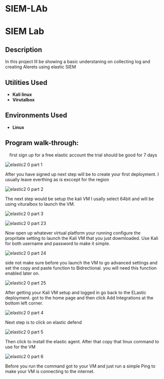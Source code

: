 # SIEM-LAb

<h1>SIEM Lab</h1>

 ### 

<h2>Description</h2>
In this project Ill be showing a basic understaning on collecting log and creating Alerets using elastic SIEM
<br />


<h2>Utilities Used</h2>

- <b>Kali linux</b> 
- <b>Virutalbox</b>

<h2>Environments Used </h2>

- <b>Linux</b> 

<h2>Program walk-through:</h2>

<p align="center">
first sign up for a free elastic account the trial should be good for 7 days

![elastic2 0 part 1](https://github.com/user-attachments/assets/bc969e2d-eddb-46f4-8947-8690aadd593c)

After you have signed up next step will be to create your first deployment. I usually leave everthing as is exccept for the region

![elastic2 0 part 2](https://github.com/user-attachments/assets/0e0adccd-1d38-4559-899d-dfaeefc81458)

The next step would be setup the kali VM I usally select 64bit and will be using vituralbox to launch the VM. 

![elastic2 0 part 3](https://github.com/user-attachments/assets/83e6d483-43d9-4760-b54c-55bcdb4a6b10)

![elastic2 0 part 23](https://github.com/user-attachments/assets/876d1624-eae0-415c-a3d3-c93d7ee4a400)


Now open up whatever virtual platform your running configure the propritate setting to launch the Kali VM that you just dowmloaded. Use Kali for both username and password to make it simple.

![elastic2 0 part 24](https://github.com/user-attachments/assets/e9dbb292-c6c0-4d57-a87d-2b4f2e90aa89)

side not make sure before you launch the VM to go advanced settings and set the copy and paste function to Bidrectional. you will need this function enabled later on.

![elastic2 0 part 25](https://github.com/user-attachments/assets/51751f5e-45c4-46c2-89a3-8a7215ab054d)

After getting your Kali VM setup and logged in go back to the ELastic deployment. got to the home page and then click Add Integrations at the bottom left corner.

![elastic2 0 part 4](https://github.com/user-attachments/assets/dcf37c20-ccaa-40f7-95f4-b50ae7f802bb)

Next step is to click on elastic defend

![elastic2 0 part 5](https://github.com/user-attachments/assets/d121bb4e-e11b-4032-a2cd-06f08d4d1f83)

Then click to install the elastic agent. After that copy that linux command to use for the VM

![elastic2 0 part 6](https://github.com/user-attachments/assets/9e3ba019-dab2-4b4f-9535-f4d0c61d6592)

Before you run the command got to your VM and just run a simple Ping to make your VM is connecting to the internet.

